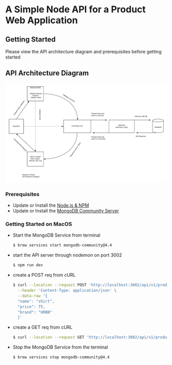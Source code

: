 # A Simple Node API for a Product Web Application

## Getting Started

Please view the API architecture diagram and prerequisites before getting started

## API Architecture Diagram

![API Architecture Diagram](/APIArchitectureDiagram.png)

### Prerequisites

- Update or Install the [Node.js & NPM](https://nodejs.org/en/download/current/)
- Update or Install the [MongoDB Community Server](https://www.mongodb.com/try/download/community)

### Getting Started on MacOS

- Start the MongoDB Service from terminal
  ```bash
  $ brew services start mongodb-community@4.4
  ```
- start the API server through nodemon on port 3002
  ```bash
  $ npm run dev
  ```
- create a POST req from cURL
  ```bash
  $ curl --location --request POST 'http://localhost:3002/api/v1/product' \
    --header 'Content-Type: application/json' \
    --data-raw '{
    "name": "shirt",
    "price": 75,
    "brand": "URBN"
    }'
  ```
- create a GET req from cURL
  ```bash
  $ curl --location --request GET 'http://localhost:3002/api/v1/product'
  ```
- Stop the MongoDB Service from the terminal
  ```bash
  $ brew services stop mongodb-community@4.4
  ```
